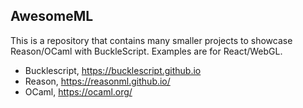 ## AwesomeML

This is a repository that contains many smaller projects to showcase Reason/OCaml with BuckleScript. Examples are for React/WebGL.

- Bucklescript, https://bucklescript.github.io
- Reason, https://reasonml.github.io/
- OCaml, https://ocaml.org/
